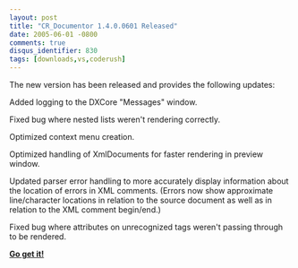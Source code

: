 ```yaml
---
layout: post
title: "CR_Documentor 1.4.0.0601 Released"
date: 2005-06-01 -0800
comments: true
disqus_identifier: 830
tags: [downloads,vs,coderush]
---
```

The new version has been released and provides the following updates:

Added logging to the DXCore "Messages" window.

Fixed bug where nested lists weren't rendering correctly.

Optimized context menu creation.

Optimized handling of XmlDocuments for faster rendering in preview
window.

Updated parser error handling to more accurately display information
about the location of errors in XML comments. (Errors now show
approximate line/character locations in relation to the source document
as well as in relation to the XML comment begin/end.)

Fixed bug where attributes on unrecognized tags weren't passing through
to be rendered.


 **[Go get
it!](/archive/2004/11/15/cr_documentor---the-documentor-plug-in-for-dxcore.aspx)**
